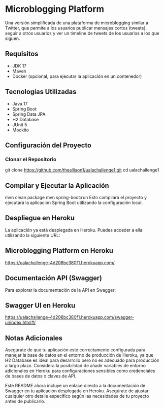 # Microblogging Platform

Una versión simplificada de una plataforma de microblogging similar a Twitter, que permite a los usuarios publicar mensajes cortos (tweets), seguir a otros usuarios y ver un timeline de tweets de los usuarios a los que siguen.

## Requisitos

- JDK 17
- Maven
- Docker (opcional, para ejecutar la aplicación en un contenedor)

## Tecnologías Utilizadas

- Java 17
- Spring Boot
- Spring Data JPA
- H2 Database
- JUnit 5
- Mockito

## Configuración del Proyecto

### Clonar el Repositorio


git clone https://github.com/theallison1/ualachallenge1.git
cd ualachallenge1


## Compilar y Ejecutar la Aplicación
  mvn clean package
  mvn spring-boot:run
Esto compilará el proyecto y ejecutará la aplicación Spring Boot utilizando la configuración local.



## Despliegue en Heroku
La aplicación ya está desplegada en Heroku. Puedes acceder a ella utilizando la siguiente URL:

## Microblogging Platform en Heroku

https://ualachallenge-4d208bc380f1.herokuapp.com/

## Documentación API (Swagger)
Para explorar la documentación de la API en Swagger:

## Swagger UI en Heroku
https://ualachallenge-4d208bc380f1.herokuapp.com/swagger-ui/index.html#/

## Notas Adicionales
Asegúrate de que tu aplicación esté correctamente configurada para manejar la base de datos en el entorno de producción de Heroku, ya que H2 Database es ideal para desarrollo pero no es adecuado para producción a largo plazo.
Considera la posibilidad de añadir variables de entorno adicionales en Heroku para configuraciones sensibles como credenciales de bases de datos o claves de API.


Este README ahora incluye un enlace directo a la documentación de Swagger en tu aplicación desplegada en Heroku. Asegúrate de ajustar cualquier otro detalle específico según las necesidades de tu proyecto antes de publicarlo.

